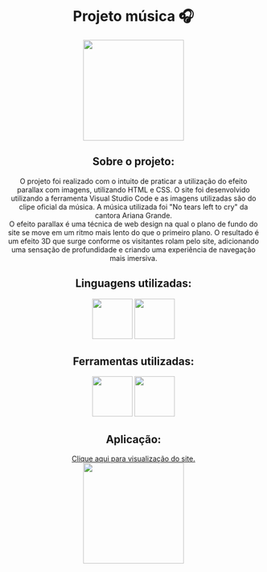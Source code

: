 <div align="center">
  <h1 align="center">Projeto música 🎧</h1>
  <img height="200em"  src="https://i.pinimg.com/originals/50/f9/36/50f936e1f60fb8338096ef21bb945182.jpg">
<div>
  <h2 align="center">Sobre o projeto:</h2>
  <p>O projeto foi realizado com o intuito de praticar a utilização do efeito parallax com imagens, utilizando HTML e CSS. O site foi desenvolvido utilizando a ferramenta Visual Studio Code e as imagens utilizadas são do clipe oficial da música. A música utilizada foi "No tears left to cry" da cantora Ariana Grande.<br>O efeito parallax é uma técnica de web design na qual o plano de fundo do site se move em um ritmo mais lento do que o primeiro plano. O resultado é um efeito 3D que surge conforme os visitantes rolam pelo site, adicionando uma sensação de profundidade e criando uma experiência de navegação mais imersiva. </p>
</div>
<div align="center">
  <h2>Linguagens utilizadas:</h2>
  <img height="80em" src="https://cdn.jsdelivr.net/gh/devicons/devicon@latest/icons/html5/html5-original.svg" />
  <img height="80em" src="https://cdn.jsdelivr.net/gh/devicons/devicon@latest/icons/css3/css3-original.svg" />
</div>
<div align="center">
  <h2>Ferramentas utilizadas:</h2>
  <img height="80em" src="https://cdn.jsdelivr.net/gh/devicons/devicon@latest/icons/vscode/vscode-original.svg" />
  <img height="80em" src="https://cdn.jsdelivr.net/gh/devicons/devicon@latest/icons/canva/canva-original.svg" />
</div>
<div align="center">
  <h2>Aplicação:</h2>
  <a href="https://mariabeatrizbc.github.io/Projeto-musica/" target="_blank">Clique aqui para visualização do site.</a>
</div>
<img height="200em" src="https://flossmagazine.com/wp-content/uploads/2018/04/ariana-grande-no-tears-left-to-cry-image-floss-magazine-3.jpg">
